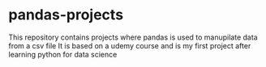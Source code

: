 # pandas-projects
This repository contains projects where pandas is used to manupilate data from a  csv file
It is based on a udemy course and is my first project after learning python for data science
